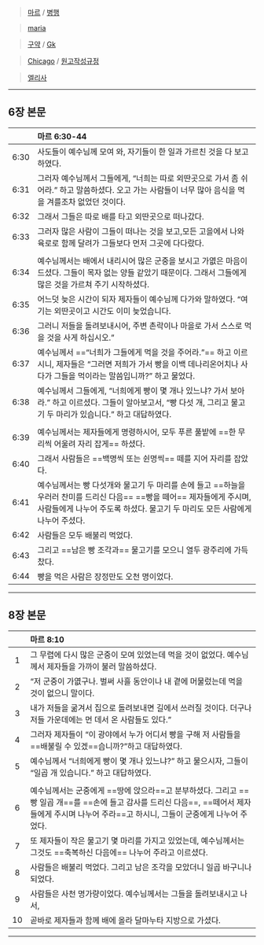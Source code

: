 > [마르](./text-mk.md)   / [병행](./text-synoptic.md)

> [maria](https://maria.catholic.or.kr/bible/read/bible_read.asp?menu=bible&m=2&n=148&p=3)

> [구약](text-ot.md) /  [Gk](https://diebibel.ibep-prod.com/bibel/NA28/MRK.6)  

> [Chicago](https://libguides.westsoundacademy.org/chicago-citation/chapter-or-article-in-a-multi-volume-work) / [원고작성규정](https://stt.catholic.ac.kr/site/stt/sub.do?Key=327)  

> [엘리사](../elisha.md)

----

## 6장 본문

|      | 마르 6:30-44                                                                                                              |
| :--: | :---------------------------------------------------------------------------------------------------------------------- |
| 6:30 | 사도들이 예수님께 모여 와, 자기들이 한 일과 가르친 것을 다 보고하였다.                                                                               |
| 6:31 | 그러자 예수님께서 그들에게, “너희는 따로 외딴곳으로 가서 좀 쉬어라.” 하고 말씀하셨다. 오고 가는 사람들이 너무 많아 음식을 먹을 겨를조차 없었던 것이다.                                |
| 6:32 | 그래서 그들은 따로 배를 타고 외딴곳으로 떠나갔다.                                                                                            |
| 6:33 | 그러자 많은 사람이 그들이 떠나는 것을 보고,모든 고을에서 나와 육로로 함께 달려가 그들보다 먼저 그곳에 다다랐다.                                                        |
|      |                                                                                                                         |
| 6:34 | 예수님께서는 배에서 내리시어 많은 군중을 보시고 가엾은 마음이 드셨다. 그들이 목자 없는 양들 같았기 때문이다. 그래서 그들에게 많은 것을 가르쳐 주기 시작하셨다.                             |
| 6:35 | 어느덧 늦은 시간이 되자 제자들이 예수님께 다가와 말하였다. “여기는 외딴곳이고 시간도 이미 늦었습니다.                                                              |
| 6:36 | 그러니 저들을 돌려보내시어, 주변 촌락이나 마을로 가서 스스로 먹을 것을 사게 하십시오.”                                                                      |
| 6:37 | 예수님께서 ==“너희가 그들에게 먹을 것을 주어라.”== 하고 이르시니, 제자들은 “그러면 저희가 가서 빵을 이백 데나리온어치나 사다가 그들을 먹이라는 말씀입니까?” 하고 물었다.                    |
| 6:38 | 예수님께서 그들에게, “너희에게 빵이 몇 개나 있느냐? 가서 보아라.” 하고 이르셨다. 그들이 알아보고서, “빵 다섯 개, 그리고 물고기 두 마리가 있습니다.” 하고 대답하였다.                     |
|      |                                                                                                                         |
| 6:39 | 예수님께서는 제자들에게 명령하시어, 모두 푸른 풀밭에 ==한 무리씩 어울려 자리 잡게== 하셨다.                                                                  |
| 6:40 | 그래서 사람들은 ==백명씩 또는 쉰명씩== 떼를 지어 자리를 잡았다.                                                                                  |
| 6:41 | 예수님께서는 빵 다섯개와 물고기 두 마리를 손에 들고 ==하늘을 우러러 찬미를 드리신 다음== ==빵을 떼어== 제자들에게 주시며, 사람들에게 나누어 주도록 하셨다. 물고기 두 마리도 모든 사람에게 나누어 주셨다. |
| 6:42 | 사람들은 모두 배불리 먹었다.                                                                                                        |
| 6:43 | 그리고 ==남은 빵 조각과== 물고기를 모으니 열두 광주리에 가득찼다.                                                                                 |
| 6:44 | 빵을 먹은 사람은 장정만도 오천 명이었다.                                                                                                 |

----

## 8장 본문

|  | 마르 8:10 |
| :--: | :-- |
| 1 | 그 무렵에 다시 많은 군중이 모여 있었는데 먹을 것이 없었다. 예수님께서 제자들을 가까이 불러 말씀하셨다. |
| 2 | “저 군중이 가엾구나. 벌써 사흘 동안이나 내 곁에 머물렀는데 먹을 것이 없으니 말이다. |
| 3 | 내가 저들을 굶겨서 집으로 돌려보내면 길에서 쓰러질 것이다. 더구나 저들 가운데에는 먼 데서 온 사람들도 있다.” |
| 4 | 그러자 제자들이 “이 광야에서 누가 어디서 빵을 구해 저 사람들을 ==배불릴 수 있겠==습니까?”하고 대답하였다. |
| 5 | 예수님께서 “너희에게 빵이 몇 개나 있느냐?” 하고 물으시자, 그들이 “일곱 개 있습니다.” 하고 대답하였다. |
|   |   |
| 6 | 예수님께서는 군중에게 ==땅에 앉으라==고 분부하셨다. 그리고 ==빵 일곱 개==를 ==손에 들고 감사를 드리신 다음==, ==떼어서 제자들에게 주시며 나누어 주라==고 하시니, 그들이 군중에게 나누어 주었다. |
| 7 | 또 제자들이 작은 물고기 몇 마리를 가지고 있었는데, 예수님께서는 그것도 ==축복하신 다음에== 나누어 주라고 이르셨다. |
| 8 | 사람들은 배불리 먹었다. 그리고 남은 조각을 모았더니 일곱 바구니나 되었다.
| 9 | 사람들은 사천 명가량이었다. 예수님께서는 그들을 돌려보내시고 나서,
| 10 | 곧바로 제자들과 함께 배에 올라 달마누타 지방으로 가셨다.


----




